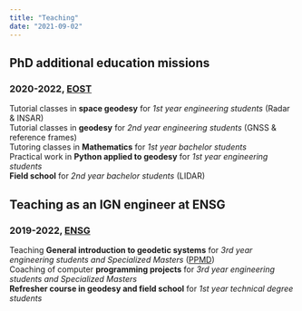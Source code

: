 ```yaml
---
title: "Teaching"
date: "2021-09-02"
---
```


PhD additional education missions
---------------------------------

### 2020-2022, [EOST](https://eost.unistra.fr/en/)

Tutorial classes in **space geodesy** for *1st year engineering students* (Radar & INSAR)\
Tutorial classes in **geodesy** for *2nd year engineering students* (GNSS & reference frames)\
Tutoring classes in **Mathematics** for *1st year bachelor students*\
Practical work in **Python applied to geodesy** for *1st year engineering students*\
**Field school** for *2nd year bachelor students* (LIDAR)

Teaching as an IGN engineer at ENSG
-----------------

### 2019-2022, [ENSG](https://www.ensg.eu/?lang=en)

Teaching **General introduction to geodetic systems** for *3rd year engineering students and Specialized Masters* ([PPMD](https://www.ensg.eu/Academic-Programs-MS-PPMD))\
Coaching of computer **programming projects** for *3rd year engineering students and Specialized Masters*\
**Refresher course in geodesy and field school** for *1st year technical degree students*
